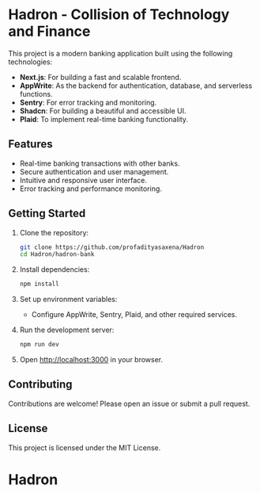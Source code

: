 # Hadron - Collision of Technology and Finance  

This project is a modern banking application built using the following technologies:  

- **Next.js**: For building a fast and scalable frontend.  
- **AppWrite**: As the backend for authentication, database, and serverless functions.  
- **Sentry**: For error tracking and monitoring.  
- **Shadcn**: For building a beautiful and accessible UI.  
- **Plaid**: To implement real-time banking functionality.  

## Features  

- Real-time banking transactions with other banks.  
- Secure authentication and user management.  
- Intuitive and responsive user interface.  
- Error tracking and performance monitoring.  

## Getting Started  

1. Clone the repository:  
    ```bash  
    git clone https://github.com/profadityasaxena/Hadron  
    cd Hadron/hadron-bank  
    ```  

2. Install dependencies:  
    ```bash  
    npm install  
    ```  

3. Set up environment variables:  
    - Configure AppWrite, Sentry, Plaid, and other required services.  

4. Run the development server:  
    ```bash  
    npm run dev  
    ```  

5. Open [http://localhost:3000](http://localhost:3000) in your browser.  

## Contributing  

Contributions are welcome! Please open an issue or submit a pull request.  

## License  

This project is licensed under the MIT License.  
# Hadron
